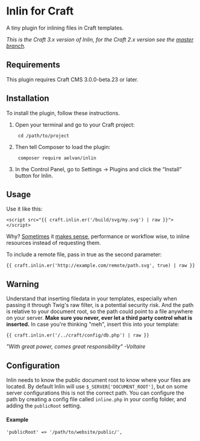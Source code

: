 Inlin for Craft
===========
A tiny plugin for inlining files in Craft templates.

*This is the Craft 3.x version of Inlin, for the Craft 2.x version see the [master branch](https://github.com/aelvan/Inlin-Craft/tree/master).*

Requirements
---
This plugin requires Craft CMS 3.0.0-beta.23 or later.

Installation
---
To install the plugin, follow these instructions.

1. Open your terminal and go to your Craft project:

        cd /path/to/project

2. Then tell Composer to load the plugin:

        composer require aelvan/inlin

3. In the Control Panel, go to Settings → Plugins and click the “Install” button for Inlin.


Usage
---
Use it like this:

    <script src="{{ craft.inlin.er('/build/svg/my.svg') | raw }}"></script>

Why? [Sometimes](http://css-tricks.com/svg-sprites-use-better-icon-fonts/) it
[makes sense](http://www.yottaa.com/blog/bid/306224/Inlining-for-Performance-When-to-Let-the-Cache-Go),
performance or workflow wise, to inline resources instead of requesting them.

To include a remote file, pass in true as the second parameter:

	{{ craft.inlin.er('http://example.com/remote/path.svg', true) | raw }}

Warning
---
Understand that inserting filedata in your templates, especially when passing it through Twig's raw filter,
is a potential security risk. And the path is relative to your document root, so the path could point to a
file anywhere on your server. **Make sure you never, ever let a third party control what is inserted.**
In case you're thinking "meh", insert this into your template:

    {{ craft.inlin.er('/../craft/config/db.php') | raw }}

*"With great power, comes great responsibility" -Voltaire*


Configuration
---
Inlin needs to know the public document root to know where your files are located. By default
Inlin will use `$_SERVER['DOCUMENT_ROOT']`, but on some server configurations this is not the correct
path. You can configure the path by creating a config file called `inline.php` in your config folder, 
and adding the `publicRoot` setting.

#### Example

    'publicRoot' => '/path/to/website/public/',

